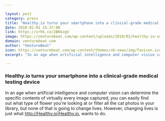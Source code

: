 ```yaml
---

layout: post
category: press
title: "Healthy.io turns your smartphone into a clinical-grade medical testing device"
date: 2018-02-01 15:37:08
link: https://vrhk.co/2BK6zgU
image: https://venturebeat.com/wp-content/uploads/2018/02/healthy-io-smartphone-clinical-grade-medical.jpg?fit=780%2C518&strip=all
domain: venturebeat.com
author: "VentureBeat"
icon: https://venturebeat.com/wp-content/themes/vb-news/img/favicon.ico
excerpt: "In an age when artificial intelligence and computer vision can determine the specific contents of virtually every image captured, you can easily find out what type of flower you're looking at or filter all the cat photos in your library, but none of that is going to change lives. However, changing lives is just what <http://Healthy.io|Healthy.io>, wants to do."

---
```


### Healthy.io turns your smartphone into a clinical-grade medical testing device

In an age when artificial intelligence and computer vision can determine the specific contents of virtually every image captured, you can easily find out what type of flower you're looking at or filter all the cat photos in your library, but none of that is going to change lives. However, changing lives is just what <http://Healthy.io|Healthy.io>, wants to do.